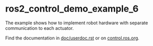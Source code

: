 # ros2_control_demo_example_6

   The example shows how to implement robot hardware with separate communication to each actuator.

Find the documentation in [doc/userdoc.rst](doc/userdoc.rst) or on [control.ros.org](https://control.ros.org/master/doc/ros2_control_demos/example_6/doc/userdoc.html).
